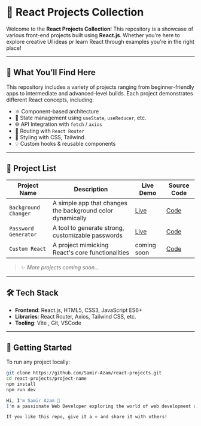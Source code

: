 # 🚀 React Projects Collection

Welcome to the **React Projects Collection**! This repository is a showcase of various front-end projects built using **React.js**. Whether you're here to explore creative UI ideas pr learn React through examples you're in the right place!

---

## 🧠 What You’ll Find Here

This repository includes a variety of projects ranging from beginner-friendly apps to intermediate and advanced-level builds. Each project demonstrates different React concepts, including:

- ⚛️ Component-based architecture
- 🔁 State management using `useState`, `useReducer`, etc.
- 🌐 API Integration with `fetch` / `axios`
- 🧩 Routing with `React Router`
- 🎨 Styling with CSS, Tailwind
- 💡 Custom hooks & reusable components

---

## 📁 Project List

| Project Name | Description | Live Demo | Source Code |
|--------------|-------------|-----------|-------------|
| `Background Changer`  |  A simple app that changes the background color dynamically | [Live](#) | [Code](./01-Bg-Changer)
| `Password Generator`  | A tool to generate strong, customizable passwords | [Live](#) | [Code](./02-Pass=Generator) |
| `Custom React`  | A project mimicking React's core functionalities | coming soon | [Code](./03-Custom-React) |

> ✨ _More projects coming soon..._

---

## 🛠️ Tech Stack

- **Frontend**: React.js, HTML5, CSS3, JavaScript ES6+
- **Libraries**: React Router, Axios, Tailwind CSS, etc.
- **Tooling**: Vite , Git, VSCode

---

## 🚀 Getting Started

To run any project locally:

```bash
git clone https://github.com/Samir-Azam/react-projects.git
cd react-projects/project-name
npm install
npm run dev

Hi, I'm Samir Azam 👋
I'm a passionate Web Developer exploring the world of web development one project at a time.

If you like this repo, give it a ⭐️ and share it with others!
